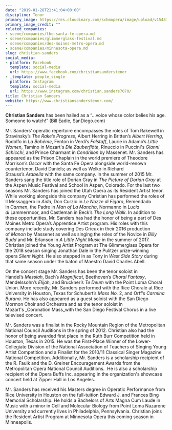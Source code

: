 ```yaml
---
date: "2019-01-28T21:41:04+00:00"
discipline: Tenor
primary_image: https://res.cloudinary.com/schmopera/image/upload/v1548711571/media/2019/01/ChristianSanders.jpg
primary_image_credit: ""
related_companies:
- scene/companies/the-santa-fe-opera.md
- scene/companies/glimmerglass-festival.md
- scene/companies/des-moines-metro-opera.md
- scene/companies/minnesota-opera.md
slug: christian-sanders
social_media:
- platform: Facebook
  template: social-media
  url: https://www.facebook.com/christiansanderstenor
- _template: people_single
  platform: Instagram
  template: social-media
  url: https://www.instagram.com/christian.sanders7070/
title: Christian Sanders
website: https://www.christiansanderstenor.com/
---
```

**Christian Sanders** has been hailed as a “…voice whose color belies his age. Someone to watch!” (Bill Eadie, SanDiego.com)

Mr. Sanders’ operatic repertoire encompasses the roles of Tom Rakewell in Stravinsky’s _The Rake’s Progress,_ Albert Herring in Britten’s _Albert Herring_, Rodolfo in _La Bohème_, Fenton in Verdi’s _Falstaff_, Laurie in Adamo’s _Little Women_, Tamino in Mozart's _Die Zauberflöte_, Rinuccio in Puccini's _Gianni Schicchi_, and Prince Charmant in _Cendrillon_ by Massenet. Mr. Sanders has appeared as the Prison Chaplain in the world premiere of Theodore Morrison’s _Oscar_ with the Santa Fe Opera alongside world-renown countertenor, David Daniels; as well as Welko in Richard Strauss’s _Arabella_ with the same company. In the summer of 2015 Mr. Sanders sang the title role of Dorian Gray in _The Picture of Dorian Gray_ at the Aspen Music Festival and School in Aspen, Colorado. For the last two seasons Mr. Sanders has joined the Utah Opera as its Resident Artist tenor. While working alongside this company Christian has performed the roles of Il Messaggero in _Aïda_, Don Curzio in _Le Nozze di Figaro_, Remendado in _Carmen_, the Padre in _Man of La Mancha_, Normanno in _Lucia di_ Lammermoor, and Castleman in Beck’s _The Long Walk_. In addition to these opportunities, Mr. Sanders has had the honor of being a part of Des Moines Metro Opera’s Apprentice Artist program. His roles with this company include study covering Des Grieux in their 2016 production of _Manon_ by Massenet as well as singing the roles of the Novice in _Billy Budd_ and Mr. Erlanson in _A Little Night Music_ in the summer of 2017. Christian joined the Young Artist Program at The Glimmerglass Opera for the 2018 season singing Jonathan Dale in the Pulitzer prize-winning opera _Silent Night_. He also stepped in as Tony in _West Side Story_ during that same season under the baton of Maestro David Charles Abell.

On the concert stage Mr. Sanders has been the tenor soloist in Handel’s _Messiah_, Bach’s _Magnificat_, Beethoven’s _Choral Fantasy_, Mendelssohn’s _Elijah_, and Bruckner’s _Te Deum_ with the Point Loma Choral Union. More recently, Mr. Sanders performed with the Rice Chorale at Rice University in Houston, Texas for Schubert’s _Mass No._ 2, and Orff’s _Carmina Burana_. He has also appeared as a guest soloist with the San Diego Mormon Choir and Orchestra and as the tenor soloist in Mozart's _Coronation Mass_with the San Diego Festival Chorus in a live televised concert.

Mr. Sanders was a finalist in the Rocky Mountain Region of the Metropolitan National Council Auditions in the spring of 2012. Christian also had the honor of being awarded first place in the Ruth Burr Competition held in Houston, Texas in 2015. He was the First-Place Winner of the Lower-Collegiate Division of the National Association of Teachers of Singing Young Artist Competition and a Finalist for the 2010/11 Classical Singer Magazine National Competition. Additionally, Mr. Sanders is a scholarship recipient of the R. Faulk and the D. Greiner Encouragement Awards from the Metropolitan Opera National Council Auditions.  He is also a scholarship recipient of the Opera Buffs Inc. appearing in the organization's showcase concert held at Zipper Hall in Los Angeles.

Mr. Sanders has received his Masters degree in Operatic Performance from Rice University in Houston on the full-tuition Edward J. and Frances Bing Memorial Scholarship. He holds a Bachelors of Arts Magna Cum Laude in Music with a minor in Cell and Molecular Biology from Point Loma Nazarene University and currently lives in Philadelphia, Pennsylvania. Christian joins the Resident Artist Program at Minnesota Opera this coming season in Minneapolis.
